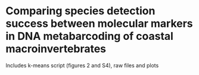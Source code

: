 # Comparing species detection success between molecular markers in DNA metabarcoding of coastal macroinvertebrates


Includes k-means script (figures 2 and S4), raw files and plots
